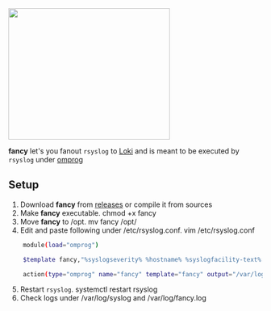 <img src="https://user-images.githubusercontent.com/20154956/67162203-297e5300-f362-11e9-899b-4644d3084a02.png" width="320" height="260">

**fancy** let's you fanout `rsyslog` to [Loki](https://github.com/grafana/loki) and is meant to be executed by `rsyslog` under
[omprog](http://www.rsyslog.com/doc/master/configuration/modules/omprog.html)


## Setup

1. Download **fancy** from [releases](https://github.com/negbie/fancy/releases) or compile it from sources
2. Make **fancy** executable. chmod +x fancy
3. Move **fancy** to /opt. mv fancy /opt/
4. Edit and paste following under /etc/rsyslog.conf. vim /etc/rsyslog.conf

```bash
    module(load="omprog")

    $template fancy,"%syslogseverity% %hostname% %syslogfacility-text% %programname%%msg%\n"

    action(type="omprog" name="fancy" template="fancy" output="/var/log/fancy.log" binary="/opt/fancy -lokiurl http://lokihost:3100")
```

5. Restart `rsyslog`. systemctl restart rsyslog
6. Check logs under /var/log/syslog and /var/log/fancy.log